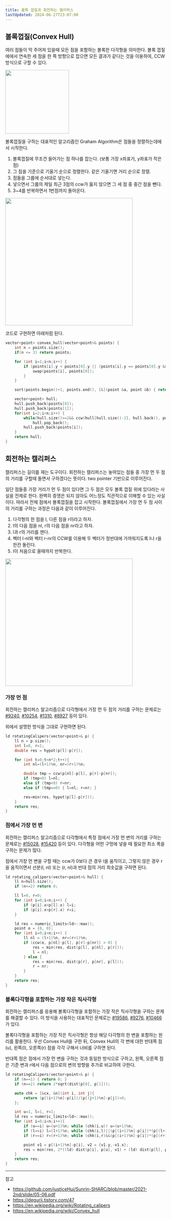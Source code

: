 ```yaml
---
title: 볼록 껍질과 회전하는 캘리퍼스
lastUpdated: 2024-06-27T23:07:00
---
```

## 볼록껍질(Convex Hull)

여러 점들이 막 주어져 있을때 모든 점을 포함하는 볼록한 다각형을 의미한다. 볼록 껍질에에서 연속한 세 점을 한 쪽 방향으로 잡으면 모든 결과가 같다는 것을 이용하여, CCW 방식으로 구할 수 있다.

<img src="https://github.com/rlaisqls/TIL/assets/81006587/3a9e5c6d-ba41-4390-b401-6a37673bad23" style="height: 200px"/>

볼록껍질을 구하는 대표적인 알고리즘인 Graham Algorithm은 점들을 정렬하는데에서 시작한다.
1. 볼록껍질에 무조건 들어가는 점 하나를 잡는다. (보통 가장 x좌표가, y좌표가 작은 점)
2. 그 점을 기준으로 기울기 순으로 정렬한다. 같은 기울기면 거리 순으로 정렬.
3. 점들을 그룹에 순서대로 넣는다. 
4. 넣으면서 그룹의 제일 최근 3점의 ccw가 옳지 않으면 그 세 점 중 중간 점을 뺀다.
5. 3~4를 반복하면서 1번점까지 돌아온다.
   
<img src="https://github.com/rlaisqls/TIL/assets/81006587/910c6654-de1e-43cf-b140-c851d70e31e1" style="height: 400px"/>

코드로 구현하면 아래처럼 된다.

```c
vector<point> convex_hull(vector<point>& points) {
    int n = points.size();
    if(n <= 3) return points;

    for (int i=1;i<n;i++) {
        if (points[i].y < points[0].y || (points[i].y == points[0].y && points[i].x < points[0].x)) {
            swap(points[i], points[0]);
        }
    }

    sort(points.begin()+1, points.end(), [&](point &a, point &b) { return cmp(a, b, points[0]); });

    vector<point> hull;
    hull.push_back(points[0]);
    hull.push_back(points[1]);
    for(int i=2;i<n;i++) {
        while(hull.size()>=2&& ccw(hull[hull.size()-2], hull.back(), points[i]) <= 0)
            hull.pop_back();
        hull.push_back(points[i]);
    }
    return hull;
}
```

## 회전하는 캘리퍼스 

캘리퍼스는 길이를 재는 도구이다. 회전하는 캘리퍼스는 놓여있는 점들 중 가장 먼 두 점의 거리를 구할때 돌면서 구하겠다는 뜻이다. two pointer 기반으로 이루어진다.

일단 점들중 가장 거리가 먼 두 점이 있다면 그 두 점은 모두 볼록 껍질 위에 있다라는 사실을 전제로 한다. 완벽히 증명은 되지 않아도 어느정도 직관적으로 이해할 수 있는 사실이다. 따라서 전체 점에서 볼록껍질을 잡고 시작한다. 볼록껍질에서 가장 먼 두 점 사이의 거리를 구하는 과정은 다음과 같이 이루어진다.

1. 다각형의 한 점을 l, 다른 점을 r이라고 하자.
2. l의 다음 점을 nl, r의 다음 점을 nr라고 하자.
3. l과 r의 거리를 잰다.
4. 벡터 l-nl와 벡터 r-nr의 CCW를 이용해 두 벡터가 정반대에 가까워지도록 l나 r을 한칸 돌린다.
5. l이 처음으로 올때까지 반복한다.

<img src="https://github.com/rlaisqls/TIL/assets/81006587/510139c9-0fe5-4d08-86bc-9ee5507884c4" style="height: 400px"/>

### 가장 먼 점

회전하는 캘리퍼스 알고리즘으로 다각형에서 가장 먼 두 점의 거리를 구하는 문제로는 [#9240](https://www.acmicpc.net/problem/9240), [#10254](https://www.acmicpc.net/problem/10254), [#1310](https://www.acmicpc.net/problem/1310), [#8927](https://www.acmicpc.net/problem/8927) 등이 있다.

위에서 설명한 방식을 그대로 구현하면 된다.

```c
ld rotatingCalipers(vector<point>& p) {
    ll n = p.size();
    int l=0, r=1;
    double res = hypot(p[l]-p[r]);

    for (int t=0;t<n*2;t++){
        int nl=(l+1)%n, nr=(r+1)%n;

        double tmp = ccw(p[nl]-p[l], p[r]-p[nr]);
        if (tmp>0) l=nl;
        else if (tmp<0) r=nr;
        else if (tmp==0) { l=nl; r=nr; }

        res=min(res, hypot(p[l]-p[r]));
    }
    return res;
}
```

### 점에서 가장 먼 변

회전하는 캘리퍼스 알고리즘으로 다각형에서 특정 점에서 가장 먼 변의 거리를 구하는 문제로는 [#15028](https://www.acmicpc.net/problem/15028), [#15420](https://www.acmicpc.net/problem/15420) 등이 있다. 다각형을 어떤 구멍에 넣을 때 필요한 최소 폭을 구하는 문제가 많다. 

점에서 가장 먼 변을 구할 때는 ccw가 0보다 큰 경우 l을 움직이고, 그렇지 않은 경우 r을 움직이면서 선분(l, nl) 또는 (r, nl)과 반대 점의 거리 최솟값을 구하면 된다.

```c
ld rotating_calipers(vector<point>& hull) {
    ll n=hull.size();
    if (n<=2) return 0;

    ll l=0, r=0;
    for (int i=0;i<n;i++) {
        if (p[i].x<p[l].x) l=i;
        if (p[i].x>p[r].x) r=i;
    }

    ld res = numeric_limits<ld>::max();
    point o = {0, 0};
    for (int i=0;i<n;i++) {
        ll nl = (l+1)%n, nr=(r+1)%n;
        if (ccw(o, p[nl]-p[l], p[r]-p[nr]) > 0) {
            res = min(res, dist(p[l], p[nl], p[r]));
            l = nl;
        } else {
            res = min(res, dist(p[r], p[nr], p[l]));
            r = nr;
        }
    }
    return res;
}
```

### 볼록다각형을 포함하는 가장 작은 직사각형

회전하는 캘리퍼스를 응용해 볼록다각형을 포함하는 가장 작은 직사각형을 구하는 문제를 해결할 수 있다. 이 방식을 사용하는 대표적인 문제로는 [#19586](https://www.acmicpc.net/problem/19586), [#9276](https://www.acmicpc.net/problem/9276), [#10466](https://www.acmicpc.net/problem/10466)가 있다. 

볼록다각형을 포함하는 가장 작은 직사각형은 항상 해당 다각형의 한 변을 포함하는 원리를 활용한다. 우선 Convex Hull을 구한 뒤, Convex Hull의 각 변에 대한 반대쪽 점(u), 왼쪽(l), 오른쪽(r) 점을 각각 구해서 너비를 구하면 된다. 

반대쪽 점은 점에서 가장 먼 변을 구하는 것과 동일한 방식으로 구하고, 왼쪽, 오른쪽 점은 기준 변과 r에서 다음 점으로의 변의 방향을 추가로 비교하여 구한다.

```c
ld rotatingCalipers(vector<point>& p) {
    if (n==1) { return 0; }
    if (n==2) return 2*sqrt(dist(p[0], p[1]));

    auto chk = [&cx, &n](int i, int j){
        return (p[(i+1)%n]-p[i])/(p[(j+1)%n]-p[j])>0;
    };

    int u=1, l=1, r=1;
    ld res = numeric_limits<ld>::max();
    for (int i=0;i<n;i++){
        if (u==i) u=(u+1)%n; while (chk(i,u)) u=(u+1)%n;
        if (l==i) l=(l+1)%n; while (chk(i,l)||(p[(i+1)%n]-p[i])*(p[(l+1)%n]-p[l])<0) l=(l+1)%n;
        if (r==i) r=(r+1)%n; while (chk(i,r)&&(p[(i+1)%n]-p[i])*(p[(r+1)%n]-p[r])>0) r=(r+1)%n;

        point v1 = p[(i+1)%n]-p[i], v2 = {v1.y,-v1.x};
        res = min(res, 2*((ld) dist(p[i], p[u], v1) + (ld) dist(p[l], p[r], v2)));
    }
    return res;
}
```

---
참고
- https://github.com/justiceHui/Sunrin-SHARC/blob/master/2021-2nd/slide/05-06.pdf
- https://degurii.tistory.com/47
- https://en.wikipedia.org/wiki/Rotating_calipers
- https://en.wikipedia.org/wiki/Convex_hull
